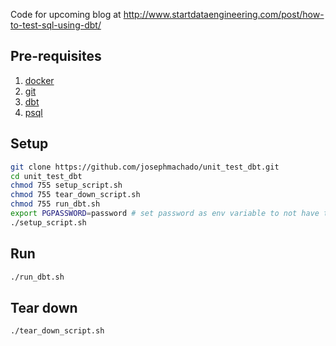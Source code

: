 Code for upcoming blog at http://www.startdataengineering.com/post/how-to-test-sql-using-dbt/

## Pre-requisites

1. [docker](https://docs.docker.com/get-docker/)
2. [git](https://git-scm.com/book/en/v2/Getting-Started-Installing-Git)
3. [dbt](https://docs.getdbt.com/dbt-cli/installation/)
4. [psql](https://stackoverflow.com/questions/44654216/correct-way-to-install-psql-without-full-postgres-on-macos)

## Setup

```bash
git clone https://github.com/josephmachado/unit_test_dbt.git
cd unit_test_dbt
chmod 755 setup_script.sh
chmod 755 tear_down_script.sh
chmod 755 run_dbt.sh
export PGPASSWORD=password # set password as env variable to not have to type it again
./setup_script.sh
```

## Run

```bash
./run_dbt.sh
```

## Tear down

```bash
./tear_down_script.sh
```
